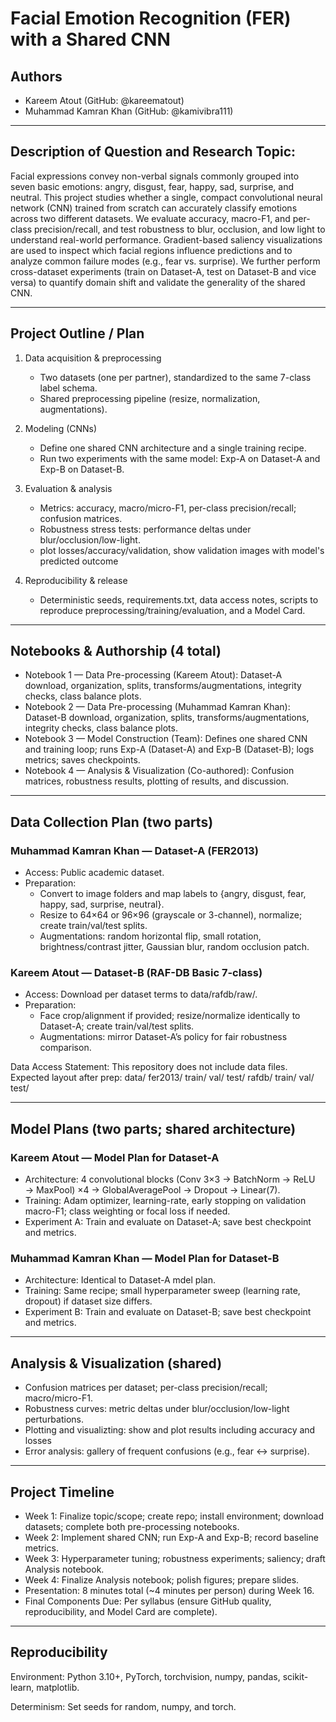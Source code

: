 # Facial Emotion Recognition (FER) with a Shared CNN

## Authors
- Kareem Atout (GitHub: @kareematout)
- Muhammad Kamran Khan (GitHub: @kamivibra111)

---

## Description of Question and Research Topic:
Facial expressions convey non-verbal signals commonly grouped into seven basic emotions: angry, disgust, fear, happy, sad, surprise, and neutral. This project studies whether a single, compact convolutional neural network (CNN) trained from scratch can accurately classify emotions across two different datasets. We evaluate accuracy, macro-F1, and per-class precision/recall, and test robustness to blur, occlusion, and low light to understand real-world performance. Gradient-based saliency visualizations are used to inspect which facial regions influence predictions and to analyze common failure modes (e.g., fear vs. surprise). We further perform cross-dataset experiments (train on Dataset-A, test on Dataset-B and vice versa) to quantify domain shift and validate the generality of the shared CNN.

---

## Project Outline / Plan
1) Data acquisition & preprocessing
   - Two datasets (one per partner), standardized to the same 7-class label schema.
   - Shared preprocessing pipeline (resize, normalization, augmentations).

2) Modeling (CNNs)
   - Define one shared CNN architecture and a single training recipe.
   - Run two experiments with the same model: Exp-A on Dataset-A and Exp-B on Dataset-B.

3) Evaluation & analysis
   - Metrics: accuracy, macro/micro-F1, per-class precision/recall; confusion matrices.
   - Robustness stress tests: performance deltas under blur/occlusion/low-light.
   - plot losses/accuracy/validation, show validation images with model's predicted outcome

4) Reproducibility & release
   - Deterministic seeds, requirements.txt, data access notes, scripts to reproduce preprocessing/training/evaluation, and a Model Card.

---

## Notebooks & Authorship (4 total)
- Notebook 1 — Data Pre-processing (Kareem Atout):
  Dataset-A download, organization, splits, transforms/augmentations, integrity checks, class balance plots.
- Notebook 2 — Data Pre-processing (Muhammad Kamran Khan):
  Dataset-B download, organization, splits, transforms/augmentations, integrity checks, class balance plots.
- Notebook 3 — Model Construction (Team):
  Defines one shared CNN and training loop; runs Exp-A (Dataset-A) and Exp-B (Dataset-B); logs metrics; saves checkpoints.
- Notebook 4 — Analysis & Visualization (Co-authored):
  Confusion matrices, robustness results, plotting of results, and discussion.

---

## Data Collection Plan (two parts)

### Muhammad Kamran Khan — Dataset-A (FER2013)
- Access: Public academic dataset.
- Preparation:
  - Convert to image folders and map labels to {angry, disgust, fear, happy, sad, surprise, neutral}.
  - Resize to 64×64 or 96×96 (grayscale or 3-channel), normalize; create train/val/test splits.
  - Augmentations: random horizontal flip, small rotation, brightness/contrast jitter, Gaussian blur, random occlusion patch.

### Kareem Atout — Dataset-B (RAF-DB Basic 7-class)
- Access: Download per dataset terms to data/rafdb/raw/.
- Preparation:
  - Face crop/alignment if provided; resize/normalize identically to Dataset-A; create train/val/test splits.
  - Augmentations: mirror Dataset-A’s policy for fair robustness comparison.

Data Access Statement:
This repository does not include data files. Expected layout after prep:
    data/
      fer2013/
        train/
        val/
        test/
      rafdb/
        train/
        val/
        test/

---

## Model Plans (two parts; shared architecture)

### Kareem Atout — Model Plan for Dataset-A
- Architecture: 4 convolutional blocks (Conv 3×3 → BatchNorm → ReLU → MaxPool) ×4 → GlobalAveragePool → Dropout → Linear(7).
- Training: Adam optimizer, learning-rate, early stopping on validation macro-F1; class weighting or focal loss if needed.
- Experiment A: Train and evaluate on Dataset-A; save best checkpoint and metrics.

### Muhammad Kamran Khan — Model Plan for Dataset-B
- Architecture: Identical to Dataset-A mdel plan.
- Training: Same recipe; small hyperparameter sweep (learning rate, dropout) if dataset size differs.
- Experiment B: Train and evaluate on Dataset-B; save best checkpoint and metrics.

---

## Analysis & Visualization (shared)
- Confusion matrices per dataset; per-class precision/recall; macro/micro-F1.
- Robustness curves: metric deltas under blur/occlusion/low-light perturbations.
- Plotting and visualizting: show and plot results including accuracy and losses
- Error analysis: gallery of frequent confusions (e.g., fear ↔ surprise).

---

## Project Timeline
- Week 1:
  Finalize topic/scope; create repo; install environment; download datasets; complete both pre-processing notebooks.
- Week 2:
  Implement shared CNN; run Exp-A and Exp-B; record baseline metrics.
- Week 3:
  Hyperparameter tuning; robustness experiments; saliency; draft Analysis notebook.
- Week 4:
  Finalize Analysis notebook; polish figures; prepare slides.
- Presentation:
  8 minutes total (~4 minutes per person) during Week 16.
- Final Components Due:
  Per syllabus (ensure GitHub quality, reproducibility, and Model Card are complete).

---

## Reproducibility

Environment:
Python 3.10+, PyTorch, torchvision, numpy, pandas, scikit-learn, matplotlib.

Determinism:
Set seeds for random, numpy, and torch.
